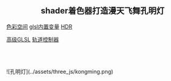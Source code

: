 ## <center> shader着色器打造漫天飞舞孔明灯</center>

[色彩空间](./色彩空间.md)
[glsl内置变量](./glsl内置变量.md)
[HDR](./HDR.md)

[高级GLSL](https://learnopengl-cn.readthedocs.io/zh/latest/04%20Advanced%20OpenGL/08%20Advanced%20GLSL/)
[轨道控制器](https://threejs.org/docs/?q=OrbitControls#examples/zh/controls/OrbitControls)

<br>
<br>
<br>
![孔明灯](../assets/three_js/kongming.png)
